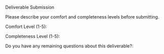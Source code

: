 Deliverable Submission

Please describe your comfort and completeness levels before submitting.

Comfort Level (1-5):

Completeness Level (1-5):

Do you have any remaining questions about this deliverable?: